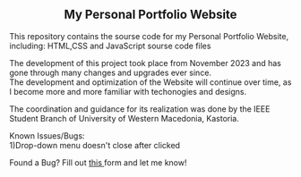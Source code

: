 <h2 align="center"> My Personal Portfolio Website </h2>

<p>This repository contains the sourse code for my Personal Portfolio Website, including: HTML,CSS and JavaScript sourse code files </p>


<p>The development of this project took place from November 2023 and has gone through many changes and upgrades ever since. <br>
The development and optimization of the Website will continue over time, as I become more and more familiar with techonogies and designs.</p>

<p>The coordination and guidance for its realization was done by the IEEE Student Branch of University of Western Macedonia, Kastoria.</p>



<p>Known Issues/Bugs: <br>
  1)Drop-down menu doesn't close after clicked
  
  Found a Bug? Fill out <a href="https://forms.gle/RjVP1iazkz7qcn9q7" target="_blank" > this </a> form and let me know!
</p>
